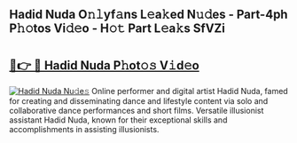 ## Hadid Nuda O𝚗𝚕yf𝚊ns L𝚎a𝚔ed N𝚞𝚍es - Part-4ph P𝚑𝚘tos Vi𝚍𝚎o - H𝚘𝚝 Part L𝚎a𝚔s SfVZi

# <h2><a href="http://kfdo4d.oniu.top/?m=Hadid+Nuda">🔗👉 🔴 Hadid Nuda P𝚑ot𝚘𝚜 V𝚒d𝚎o</a></h2>

[![Hadid Nuda Nu𝚍e𝚜](https://i.imgur.com/0qMVB7G.gif)](http://kfdo4d.oniu.top/?m=Hadid+Nuda)
Online performer and digital artist Hadid Nuda, famed for creating and disseminating dance and lifestyle content via solo and collaborative dance performances and short films. Versatile illusionist assistant Hadid Nuda, known for their exceptional skills and accomplishments in assisting illusionists.  
